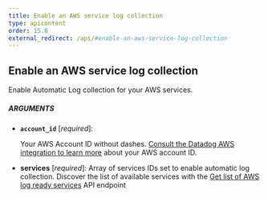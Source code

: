 ```yaml
---
title: Enable an AWS service log collection
type: apicontent
order: 15.8
external_redirect: /api/#enable-an-aws-service-log-collection
---
```


## Enable an AWS service log collection

Enable Automatic Log collection for your AWS services.

##### ARGUMENTS

* **`account_id`** [*required*]:

    Your AWS Account ID without dashes.
    [Consult the Datadog AWS integration to learn more][1] about your AWS account ID.

* **services** [*required*]:
    Array of services IDs set to enable automatic log collection.
    Discover the list of available services with the [Get list of AWS log ready services][2] API endpoint

[1]: /integrations/amazon_web_services/#configuration
[2]: /api/#get-list-of-aws-log-ready-services
